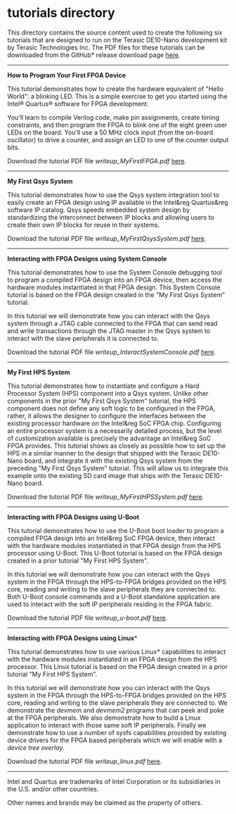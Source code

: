# tutorials directory

This directory contains the source content used to create the following six tutorials that are designed to run on the Terasic DE10-Nano development kit by Terasic Technologies Inc.  The PDF files for these tutorials can be downloaded from the GitHub* release download page [here][latest-release-download-page].

---
**How to Program Your First FPGA Device**

This tutorial demonstrates how to create the hardware equivalent of "Hello World": a blinking LED. This is a simple exercise to get you started using the Intel&reg; Quartus&reg; software for FPGA development.

You'll learn to compile Verilog code, make pin assignments, create timing constraints, and then program the FPGA to blink one of the eight green user LEDs on the board. You'll use a 50 MHz clock input (from the on-board oscillator) to drive a counter, and assign an LED to one of the counter output bits.

Download the tutorial PDF file *writeup_MyFirstFPGA.pdf* [here][latest-release-download-page].

---
**My First Qsys System**

This tutorial demonstrates how to use the Qsys system integration tool to easily create an FPGA design using IP available in the Intel&reg Quartus&reg software IP catalog. Qsys speeds embedded system design by standardizing the interconnect between IP blocks and allowing users to create their own IP blocks for reuse in their systems.

Download the tutorial PDF file *writeup_MyFirstQsysSystem.pdf* [here][latest-release-download-page].

---
**Interacting with FPGA Designs using System Console**

This tutorial demonstrates how to use the System Console debugging tool to program a compiled FPGA design into an FPGA device, then access the hardware modules instantiated in that FPGA design. This System Console tutorial is based on the FPGA design created in the "My First Qsys System" tutorial.

In this tutorial we will demonstrate how you can interact with the Qsys system through a JTAG cable connected to the FPGA that can send read and write transactions through the JTAG master in the Qsys system to interact with the slave peripherals it is connected to.

Download the tutorial PDF file *writeup_InteractSystemConsole.pdf* [here][latest-release-download-page].

---
**My First HPS System**

This tutorial demonstrates how to instantiate and configure a Hard Processor System (HPS) component into a Qsys system. Unlike other components in the prior "My First Qsys System" tutorial, the HPS component does not define any soft logic to be configured in the FPGA, rather, it allows the designer to configure the interfaces between the existing processor hardware on the Intel&reg SoC FPGA chip. Configuring an entire processor system is a necessarily detailed process, but the level of customization available is precisely the advantage an Intel&reg SoC FPGA provides. This tutorial shows as closely as possible how to set up the HPS in a similar manner to the design that shipped with the Terasic DE10-Nano board, and integrate it with the existing Qsys system from the preceding "My First Qsys System" tutorial. This will allow us to integrate this example onto the existing SD card image that ships with the Terasic DE10-Nano board.

Download the tutorial PDF file *writeup_MyFirstHPSSystem.pdf* [here][latest-release-download-page].

---
**Interacting with FPGA Designs using U-Boot**

This tutorial demonstrates how to use the U-Boot boot loader to program a compiled FPGA design into an Intel&reg SoC FPGA device, then interact with the hardware modules instantiated in that FPGA design from the HPS processor using U-Boot.  This U-Boot tutorial is based on the FPGA design created in a prior tutorial "My First HPS System".

In this tutorial we will demonstrate how you can interact with the Qsys system in the FPGA through the HPS-to-FPGA bridges provided on the HPS core, reading and writing to the slave peripherals they are connected to. Both U-Boot console commands and a U-Boot standalone application are used to interact with the soft IP peripherals residing in the FPGA fabric.

Download the tutorial PDF file *writeup_u-boot.pdf* [here][latest-release-download-page].

---
**Interacting with FPGA Designs using Linux***

This tutorial demonstrates how to use various Linux* capabilities to interact with the hardware modules instantiated in an FPGA design from the HPS processor. This Linux tutorial is based on the FPGA design created in a prior tutorial "My First HPS System".

In this tutorial we will demonstrate how you can interact with the Qsys system in the FPGA through the HPS-to-FPGA bridges provided on the HPS core, reading and writing to the slave peripherals they are connected to. We demonstrate the *devmem* and *devmem2* programs that can peek and poke at the FPGA peripherals. We also demonstrate how to build a Linux application to interact with those same soft IP peripherals. Finally we demonstrate how to use a number of sysfs capabilities provided by existing device drivers for the FPGA based peripherals which we will enable with a *device tree overlay*.

Download the tutorial PDF file *writeup_linux.pdf* [here][latest-release-download-page].

---
Intel and Quartus are trademarks of Intel Corporation or its subsidiaries in the U.S. and/or other countries.

Other names and brands may be claimed as the property of others.

[latest-release-download-page]:https://github.intel.com/rfrazer/de10-nano-tutorials/releases/latest


